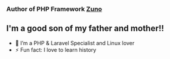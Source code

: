 ### Author of PHP Framework [Zuno](https://github.com/techmahedy/zunoo)

## I'm a good son of my father and mother!!
- 🌱 I’m a PHP & Laravel Specialist and Linux lover
- ⚡ Fun fact: I love to learn history

[Zuno]: (https://github.com/techmahedy/zunoo)

